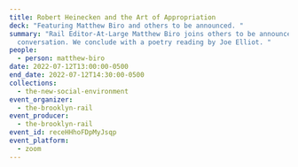 ```yaml
---
title: Robert Heinecken and the Art of Appropriation
deck: "Featuring Matthew Biro and others to be announced. "
summary: "Rail Editor-At-Large Matthew Biro joins others to be announced for a
  conversation. We conclude with a poetry reading by Joe Elliot. "
people:
  - person: matthew-biro
date: 2022-07-12T13:00:00-0500
end_date: 2022-07-12T14:30:00-0500
collections:
  - the-new-social-environment
event_organizer:
  - the-brooklyn-rail
event_producer:
  - the-brooklyn-rail
event_id: receHHhoFDpMyJsqp
event_platform:
  - zoom
---
```

